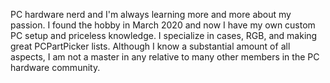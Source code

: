 PC hardware nerd and I'm always learning more and more about my passion. I found the hobby in March 2020 and now I have my own custom PC setup and priceless knowledge. I specialize in cases, RGB, and making great PCPartPicker lists. Although I know a substantial amount of all aspects, I am not a master in any relative to many other members in the PC hardware community.
